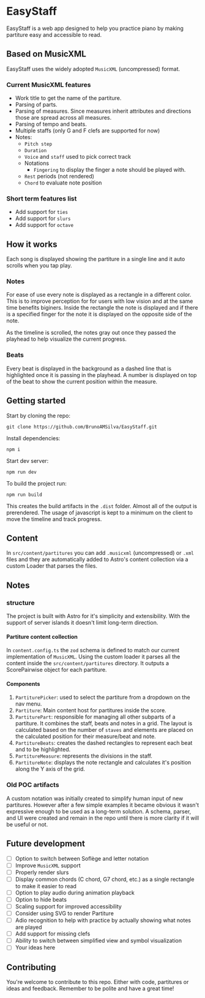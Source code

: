 # EasyStaff

EasyStaff is a web app designed to help you practice piano by making partiture easy and accessible to read.

## Based on MusicXML

EasyStaff uses the widely adopted `MusicXML` (uncompressed) format.

### Current MusicXML features

- Work title to get the name of the partiture.
- Parsing of parts.
- Parsing of measures. Since measures inherit attributes and directions those are spread across all measures.
- Parsing of tempo and beats.
- Multiple staffs (only G and F clefs are supported for now)
- Notes:
    - `Pitch step`
    - `Duration`
    - `Voice` and `staff` used to pick correct track
    - Notations
        - `Fingering` to display the finger a note should be played with.
    - `Rest` periods (not rendered)
    - `Chord` to evaluate note position

### Short term features list
- Add support for `ties`
- Add support for `slurs`
- Add support for `octave`

## How it works

Each song is displayed showing the partiture in a single line and it auto scrolls when you tap play.

### Notes

For ease of use every note is displayed as a rectangle in a different color. This is to improve perception for for users with low vision and at the same time benefits biginers. Inside the rectangle the note is displayed and if there is a specified finger for the note it is displayed on the opposite side of the note.

As the timeline is scrolled, the notes gray out once they passed the playhead to help visualize the current progress.

### Beats

Every beat is displayed in the background as a dashed line that is highlighted once it is passing in the playhead. A number is displayed on top of the beat to show the current position within the measure.

## Getting started

Start by cloning the repo:

```shell
git clone https://github.com/BrunoAMSilva/EasyStaff.git
```

Install dependencies:

```shell
npm i
```

Start dev server:

```shell
npm run dev
```

To build the project run:

```shell
npm run build
```

This creates the build artifacts in the `.dist` folder. Almost all of the output is prerendered. The usage of javascript is kept to a minimum on the client to move the timeline and track progress.

## Content

In `src/content/partitures` you can add `.musicxml` (uncompressed) or `.xml` files and they are automatically added to Astro's content collection via a custom Loader that parses the files.

## Notes

### structure

The project is built with Astro for it's simplicity and extensibility. With the support of server islands it doesn't limit long-term direction.

#### Partiture content collection

In `content.config.ts` the `zod` schema is defined to match our current implementation of `MusicXML`. Using the custom loader it parses all the content inside the `src/content/partitures` directory. It outputs a ScorePairwise object for each partiture.

#### Components

1. `PartiturePicker`: used to select the partiture from a dropdown on the nav menu.
2. `Partiture`: Main content host for partitures inside the score.
3. `PartiturePart`: responsible for managing all other subparts of a partiture. It combines the staff, beats and notes in a grid. The layout is calculated based on the number of `staves` and elements are placed on the calculated position for their measure/beat and note.
4. `PartitureBeats`: creates the dashed rectangles to represent each beat and to be highlighted.
5. `PartitureMeasure`: represents the divisions in the staff.
6. `PartitureNote`: displays the note rectangle and calculates it's position along the Y axis of the grid.

### Old POC artifacts

A custom notation was initially created to simplify human input of new partitures. However after a few simple examples it became obvious it wasn't expressive enough to be used as a long-term solution. A schema, parser, and UI were created and remain in the repo until there is more clarity if it will be useful or not.

## Future development

- [ ] Option to switch between Soflège and letter notation
- [ ] Improve `MusicXML` support
- [ ] Properly render slurs
- [ ] Display common chords (C chord, G7 chord, etc.) as a single rectangle to make it easier to read
- [ ] Option to play audio during animation playback
- [ ] Option to hide beats
- [ ] Scaling support for improved accessibility
- [ ] Consider using SVG to render Partiture
- [ ] Adio recognition to help with practice by actually showing what notes are played
- [ ] Add support for missing clefs
- [ ] Ability to switch between simplified view and symbol visualization
- [ ] Your ideas here

## Contributing

You're welcome to contribute to this repo. Either with code, partitures or ideas and feedback. Remember to be polite and have a great time!